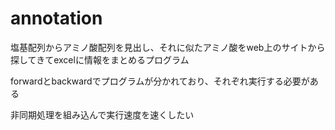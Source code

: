 # annotation

塩基配列からアミノ酸配列を見出し、それに似たアミノ酸をweb上のサイトから探してきてexcelに情報をまとめるプログラム

forwardとbackwardでプログラムが分かれており、それぞれ実行する必要がある

非同期処理を組み込んで実行速度を速くしたい
